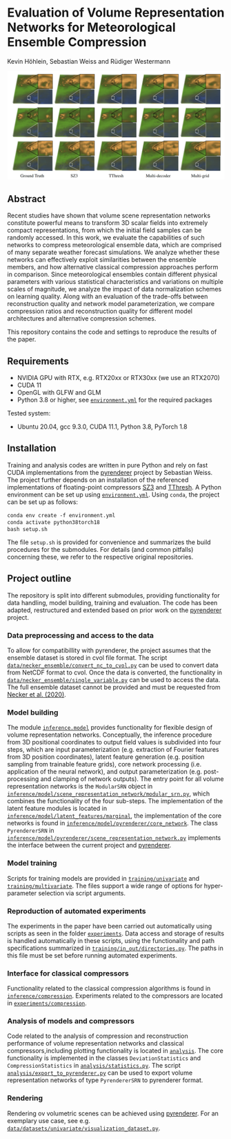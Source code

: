 # Evaluation of Volume Representation Networks for Meteorological Ensemble Compression

Kevin Höhlein, Sebastian Weiss and Rüdiger Westermann

![Teaser](analysis/figures/title_image.png)

## Abstract

Recent studies have shown that volume scene representation networks constitute powerful means to transform 3D scalar fields into extremely compact representations, from which the initial field samples can be randomly accessed. 
In this work, we evaluate the capabilities of such networks to compress meteorological ensemble data, which are comprised of many separate weather forecast simulations. 
We analyze whether these networks can effectively exploit similarities between the ensemble members, and how alternative classical compression approaches perform in comparison. 
Since meteorological ensembles contain different physical parameters with various statistical characteristics and variations on multiple scales of magnitude, we analyze the impact of data normalization schemes on learning quality. 
Along with an evaluation of the trade-offs between reconstruction quality and network model parameterization, we compare compression ratios and reconstruction quality for different model architectures and alternative compression schemes. 

This repository contains the code and settings to reproduce the results of the paper.


## Requirements

 - NVIDIA GPU with RTX, e.g. RTX20xx or RTX30xx (we use an RTX2070)
 - CUDA 11
 - OpenGL with GLFW and GLM
 - Python 3.8 or higher, see [`environment.yml`](environment.yml) for the required packages

Tested system:

- Ubuntu 20.04, gcc 9.3.0, CUDA 11.1, Python 3.8, PyTorch 1.8

## Installation

Training and analysis codes are written in pure Python and rely on fast CUDA implementations from the [pyrenderer](https://github.com/shamanDevel/fV-SRN) project by Sebastian Weiss. 
The project further depends on an installation of the referenced implementations of floating-point compressors [SZ3](https://github.com/szcompressor/SZ3) and [TThresh](https://github.com/rballester/tthresh.git).
A Python environment can be set up using [`environment.yml`](environment.yml). Using `conda`, the project can be set up as follows: 

    conda env create -f environment.yml
    conda activate python38torch18
    bash setup.sh 

The file `setup.sh` is provided for convenience and summarizes the build procedures for the submodules. For details (and common pitfalls) concerning these, we refer to the respective original repositories.

## Project outline

The repository is split into different submodules, providing functionality for data handling, model building, training and evaluation. 
The code has been adapted, restructured and extended based on prior work on the [pyrenderer](https://github.com/shamanDevel/fV-SRN) project. 

### Data preprocessing and access to the data

To allow for compatibillity with pyrenderer, the project assumes that the ensemble dataset is stored in cvol file format.
The script [`data/necker_ensemble/convert_nc_to_cvol.py`](data/necker_ensemble/convert_nc_to_cvol.py) can be used to convert data from NetCDF format to cvol. 
Once the data is converted, the functionality in [`data/necker_ensemble/single_variable.py`](data/necker_ensemble/single_variable.py) can be used to access the data.
The full ensemble dataset cannot be provided and must be requested from [Necker et al. (2020)](https://doi.org/10.1002/qj.3744).

### Model building

The module [`inference.model`](inference/model) provides functionality for flexible design of volume representation networks. Conceptually, the inference procedure from 3D positional coordinates to output field values is subdivided into four steps, which are input parameterization (e.g. extraction of Fourier features from 3D position coordinates), 
latent feature generation (e.g. position sampling from trainable feature grids), core network processing (i.e. application of the neural network), and output parameterization (e.g. post-processing and clamping of network outputs). 
The entry point for all volume representation networks is the `ModularSRN` object in [`inference/model/scene_representation_network/modular_srn.py`](inference/model/scene_representation_network/modular_srn.py), which combines the functionality of the four sub-steps. The implementation of the latent feature modules is located in [`inference/model/latent_features/marginal`](inference/model/latent_features/marginal), the 
implementation of the core networks is found in [`inference/model/pyrenderer/core_network`](inference/model/pyrenderer/core_network). The class `PyrendererSRN` in [`inference/model/pyrenderer/scene_representation_network.py`](inference/model/pyrenderer/scene_representation_network.py) implements the interface between the current project and [pyrenderer](https://github.com/shamanDevel/fV-SRN).

### Model training

Scripts for training models are provided in [`training/univariate`](training/univariate) and [`training/multivariate`](training/multivariate).
The files support a wide range of options for hyper-parameter selection via script arguments. 

### Reproduction of automated experiments

The experiments in the paper have been carried out automatically using scripts as seen in the folder [`experiments`](experiments). 
Data access and storage of results is handled automatically in these scripts, using the functionality and path specifications summarized in [`training/in_out/directories.py`](training/in_out/directories.py). 
The paths in this file must be set before running automated experiments.

### Interface for classical compressors

Functionality related to the classical compression algorithms is found in [`inference/compression`](inference/compression). 
Experiments related to the compressors are located in [`experiments/compression`](experiments/compression).

### Analysis of models and compressors

Code related to the analysis of compression and reconstruction performance of volume representation networks and classical compressors,including plotting functionality is located in [`analysis`](analysis).
The core functionality is implemented in the classes `DeviationStatistics` and `CompressionStatistics` in [`analysis/statistics.py`](analysis/statistics.py). 
The script [`analysis/export_to_pyrenderer.py`](analysis/export_to_pyrenderer.py) can be used to export volume representation networks of type `PyrendererSRN` to pyrenderer format.

### Rendering

Rendering ov volumetric scenes can be achieved using [pyrenderer](https://github.com/shamanDevel/fV-SRN). For an exemplary use case, see e.g. [`data/datasets/univariate/visualization_dataset.py`](data/datasets/univariate/visualization_dataset.py).
